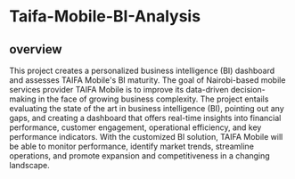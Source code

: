# Taifa-Mobile-BI-Analysis
## overview
This project creates a personalized business intelligence (BI) dashboard and assesses TAIFA Mobile's BI maturity. The goal of Nairobi-based mobile services provider TAIFA Mobile is to improve its data-driven decision-making in the face of growing business complexity. The project entails evaluating the state of the art in business intelligence (BI), pointing out any gaps, and creating a dashboard that offers real-time insights into financial performance, customer engagement, operational efficiency, and key performance indicators. With the customized BI solution, TAIFA Mobile will be able to monitor performance, identify market trends, streamline operations, and promote expansion and competitiveness in a changing landscape.

